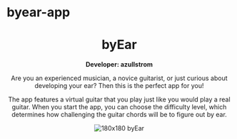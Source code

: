 # byear-app

<div align="center">
<h1>byEar</h1>
  
<b>Developer: azullstrom</b>

<p>
Are you an experienced musician, a novice guitarist, or just curious about developing your ear? Then this is the perfect app for you!

The app features a virtual guitar that you play just like you would play a real guitar. When you start the app, you can choose the difficulty level, which determines how challenging the guitar chords will be to figure out by ear.
</p>

![180x180 byEar](https://github.com/azullstrom/byEar-unity-app/assets/91020676/d7ad4390-f18b-4271-a3c3-f9b75c80761b)
  
</div>
